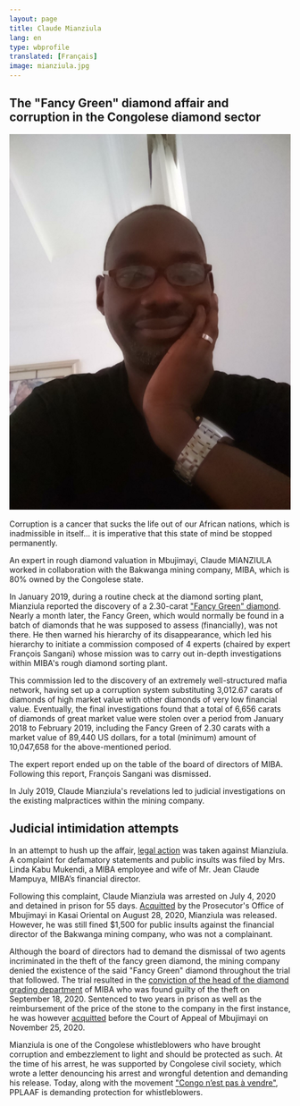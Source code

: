 ```yaml
---
layout: page
title: Claude Mianziula
lang: en
type: wbprofile
translated: [Français]
image: mianziula.jpg
---
```


<h2>The "Fancy Green" diamond affair and corruption in the Congolese diamond sector</h2>

<div class="profile-block">
<img src="/assets/images/profiles/mianziula.jpg">
<p class="top-blockquote">Corruption is a cancer that sucks the life out of our African nations, which is inadmissible in itself... it is imperative that this state of mind be stopped permanently.</p>
</div>

An expert in rough diamond valuation in Mbujimayi, Claude MIANZIULA worked in collaboration with the Bakwanga mining company, MIBA, which is 80% owned by the Congolese state. 

In January 2019, during a routine check at the diamond sorting plant, Mianziula reported the discovery of a 2.30-carat ["Fancy Green" diamond](https://www.rfi.fr/fr/afrique/20200723-rdc-le-procès-vol-présumé-diamant-fancy-green-souvre-accusé). Nearly a month later, the Fancy Green, which would normally be found in a batch of diamonds that he was supposed to assess (financially), was not there. He then warned his hierarchy of its disappearance, which led his hierarchy to initiate a commission composed of 4 experts (chaired by expert François Sangani) whose mission was to carry out in-depth investigations within MIBA's rough diamond sorting plant. 

This commission led to the discovery of an extremely well-structured mafia network, having set up a corruption system substituting 3,012.67 carats of diamonds of high market value with other diamonds of very low financial value. Eventually, the final investigations found that a total of 6,656 carats of diamonds of great market value were stolen over a period from January 2018 to February 2019, including the Fancy Green of 2.30 carats with a market value of 89,440 US dollars, for a total (minimum) amount of 10,047,658 for the above-mentioned period. 

The expert report ended up on the table of the board of directors of MIBA. Following this report, François Sangani was dismissed. 

In July 2019, Claude Mianziula's revelations led to judicial investigations on the existing malpractices within the mining company.


## Judicial intimidation attempts

In an attempt to hush up the affair, [legal action](https://www.rfi.fr/fr/afrique/20200723-rdc-le-procès-vol-présumé-diamant-fancy-green-souvre-accusé) was taken against Mianziula. A complaint for defamatory statements and public insults was filed by Mrs. Linda Kabu Mukendi, a MIBA employee and wife of Mr. Jean Claude Mampuya, MIBA’s financial director.  
    
Following this complaint, Claude Mianziula was arrested on July 4, 2020 and detained in prison for 55 days. [Acquitted](https://www.dw.com/fr/rdc-le-lanceur-dalerte-de-la-miba-est-libre/a-54740486?maca=fra-rss-twitter-all-21591-xml-mrss) by the Prosecutor's Office of Mbujimayi in Kasai Oriental on August 28, 2020, Mianziula was released. However, he was still fined $1,500 for public insults against the financial director of the Bakwanga mining company, who was not a complainant. 

Although the board of directors had to demand the dismissal of two agents incriminated in the theft of the fancy green diamond, the mining company denied the existence of the said "Fancy Green" diamond throughout the trial that followed. The trial resulted in the [conviction of the head of the diamond grading department](https://congovirtuel.com/information/tag/proces-fancy-green/) of MIBA who was found guilty of the theft on September 18, 2020. Sentenced to two years in prison as well as the reimbursement of the price of the stone to the company in the first instance, he was however [acquitted](https://coulisses.net/kasai-oriental-acquittement-du-principal-accuse-dans-le-vol-du-diamant-fancy-green-de-la-miba/) before the Court of Appeal of Mbujimayi on November 25, 2020.

Mianziula is one of the Congolese whistleblowers who have brought corruption and embezzlement to light and should be protected as such. At the time of his arrest, he was supported by Congolese civil society, which wrote a letter denouncing his arrest and wrongful detention and demanding his release. 
Today, along with the movement ["Congo n’est pas à vendre"](https://deskeco.com/2020/09/23/rdc-le-congo-nest-pas-vendre-appelle-la-protection-des-lanceurs-dalerte), PPLAAF is demanding protection for whistleblowers. 